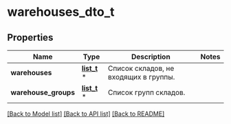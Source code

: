 # warehouses_dto_t

## Properties
Name | Type | Description | Notes
------------ | ------------- | ------------- | -------------
**warehouses** | [**list_t**](warehouse_dto.md) \* | Список складов, не входящих в группы. | 
**warehouse_groups** | [**list_t**](warehouse_group_dto.md) \* | Список групп складов. | 

[[Back to Model list]](../README.md#documentation-for-models) [[Back to API list]](../README.md#documentation-for-api-endpoints) [[Back to README]](../README.md)


